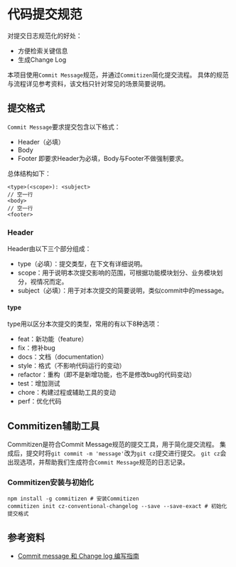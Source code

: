 
# 代码提交规范

对提交日志规范化的好处：
- 方便检索关键信息
- 生成Change Log

本项目使用`Commit Message`规范，并通过`Commitizen`简化提交流程。
具体的规范与流程详见参考资料，该文档只针对常见的场景简要说明。

## 提交格式
`Commit Message`要求提交包含以下格式：
- Header（必填）
- Body
- Footer
即要求Header为必填，Body与Footer不做强制要求。

总体结构如下：

```
<type>(<scope>): <subject>
// 空一行
<body>
// 空一行
<footer>
```

### Header
Header由以下三个部分组成：
- type（必填）：提交类型，在下文有详细说明。
- scope：用于说明本次提交影响的范围，可根据功能模块划分、业务模块划分，视情况而定。
- subject（必填）：用于对本次提交的简要说明，类似commit中的message。

#### type
type用以区分本次提交的类型，常用的有以下8种选项：
- feat：新功能（feature）
- fix：修补bug
- docs：文档（documentation）
- style：格式（不影响代码运行的变动）
- refactor：重构（即不是新增功能，也不是修改bug的代码变动）
- test：增加测试
- chore：构建过程或辅助工具的变动
- perf：优化代码

## Commitizen辅助工具
Commitizen是符合Commit Message规范的提交工具，用于简化提交流程。
集成后，提交时将`git commit -m 'message'`改为`git cz`提交进行提交。
`git cz`会出现选项，并帮助我们生成符合`Commit Message`规范的日志记录。

### Commitizen安装与初始化
```
npm install -g commitizen # 安装Commitizen
commitizen init cz-conventional-changelog --save --save-exact # 初始化提交格式
```


## 参考资料
- [Commit message 和 Change log 编写指南](http://www.ruanyifeng.com/blog/2016/01/commit_message_change_log.html)

